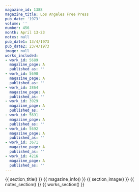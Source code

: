 ```yaml
---
magazine_id: 1388
magazine_title: Los Angeles Free Press
pub_date: '1973'
volume: ''
number: 456
month: April 13-23
notes: null
pub_date1: 13/4/1973
pub_date2: 23/4/1973
image: null
works_included:
- work_id: 5689
  magazine_page: A
  published_as: ''
- work_id: 5690
  magazine_page: A
  published_as: ''
- work_id: 3864
  magazine_page: A
  published_as: ''
- work_id: 3929
  magazine_page: A
  published_as: ''
- work_id: 5691
  magazine_page: A
  published_as: ''
- work_id: 5692
  magazine_page: A
  published_as: ''
- work_id: 3671
  magazine_page: A
  published_as: ''
- work_id: 4216
  magazine_page: A
  published_as: ''
---
```


{{ section_title() }}
{{ magazine_info() }}
{{ section_image() }}
{{ notes_section() }}
{{ works_section() }}
